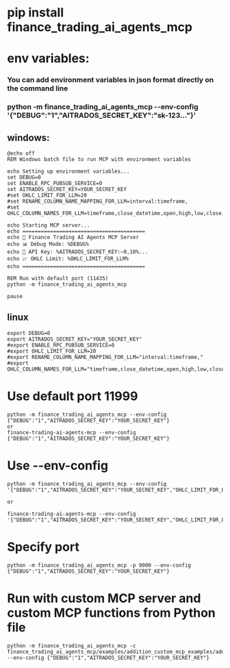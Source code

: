 
# pip install finance_trading_ai_agents_mcp


# env variables:
### You can add environment variables in json format directly on the command line
### python -m finance_trading_ai_agents_mcp --env-config '{"DEBUG":"1","AITRADOS_SECRET_KEY":"sk-123..."}'
## windows:
```shell
@echo off
REM Windows batch file to run MCP with environment variables

echo Setting up environment variables...
set DEBUG=0
set ENABLE_RPC_PUBSUB_SERVICE=0
set AITRADOS_SECRET_KEY=YOUR_SECRET_KEY
#set OHLC_LIMIT_FOR_LLM=20
#set RENAME_COLUMN_NAME_MAPPING_FOR_LLM=interval:timeframe,
#set OHLC_COLUMN_NAMES_FOR_LLM=timeframe,close_datetime,open,high,low,close,volume

echo Starting MCP server...
echo ========================================
echo 🚀 Finance Trading AI Agents MCP Server
echo 📊 Debug Mode: %DEBUG%
echo 🔑 API Key: %AITRADOS_SECRET_KEY:~0,10%...
echo 📈 OHLC Limit: %OHLC_LIMIT_FOR_LLM%
echo ========================================

REM Run with default port (11435)
python -m finance_trading_ai_agents_mcp

pause
```
## linux
```shell
export DEBUG=0
export AITRADOS_SECRET_KEY="YOUR_SECRET_KEY"
#export ENABLE_RPC_PUBSUB_SERVICE=0
#export OHLC_LIMIT_FOR_LLM=20
#export RENAME_COLUMN_NAME_MAPPING_FOR_LLM="interval:timeframe,"
#export OHLC_COLUMN_NAMES_FOR_LLM="timeframe,close_datetime,open,high,low,close,volume"

```



# Use default port 11999
```
python -m finance_trading_ai_agents_mcp --env-config {"DEBUG":"1","AITRADOS_SECRET_KEY":"YOUR_SECRET_KEY"}
or 
finance-trading-ai-agents-mcp --env-config {"DEBUG":"1","AITRADOS_SECRET_KEY":"YOUR_SECRET_KEY"}
```

# Use --env-config
```
python -m finance_trading_ai_agents_mcp --env-config '{"DEBUG":"1","AITRADOS_SECRET_KEY":"YOUR_SECRET_KEY","OHLC_LIMIT_FOR_LLM":"20","RENAME_COLUMN_NAME_MAPPING_FOR_LLM":"interval:timeframe,","OHLC_COLUMN_NAMES_FOR_LLM":"timeframe,close_datetime,open,high,low,close,volume","LIVE_STREAMING_OHLC_LIMIT":"150"}'

or 

finance-trading-ai-agents-mcp --env-config '{"DEBUG":"1","AITRADOS_SECRET_KEY":"YOUR_SECRET_KEY","OHLC_LIMIT_FOR_LLM":"20","RENAME_COLUMN_NAME_MAPPING_FOR_LLM":"interval:timeframe,","OHLC_COLUMN_NAMES_FOR_LLM":"timeframe,close_datetime,open,high,low,close,volume","LIVE_STREAMING_OHLC_LIMIT":"150"}'
```
# Specify port
```
python -m finance_trading_ai_agents_mcp -p 9000 --env-config {"DEBUG":"1","AITRADOS_SECRET_KEY":"YOUR_SECRET_KEY"}
```
# Run with custom MCP server and custom MCP functions from Python file
```
python -m finance_trading_ai_agents_mcp -c finance_trading_ai_agents_mcp/examples/addition_custom_mcp_examples/addition_custom_mcp_example.py --env-config {"DEBUG":"1","AITRADOS_SECRET_KEY":"YOUR_SECRET_KEY"}

```